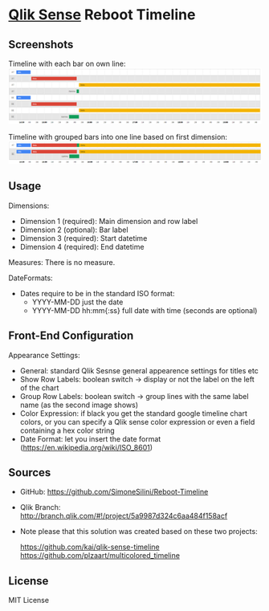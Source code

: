 # [Qlik Sense](https://www.qlik.com/us/products/qlik-sense) Reboot Timeline

##  Screenshots

Timeline with each bar on own line:
![](notgruped.PNG)

Timeline with grouped bars into one line based on first dimension:
![](gruped.PNG)


## Usage

Dimensions:

- Dimension 1 (required): Main dimension and row label
- Dimension 2 (optional): Bar label
- Dimension 3 (required): Start datetime
- Dimension 4 (required): End datetime

Measures:
There is no measure.

DateFormats:

- Dates require to be in the standard ISO format:
    - YYYY-MM-DD just the date
    - YYYY-MM-DD hh:mm{:ss} full date with time (seconds are optional)


## Front-End Configuration
Appearance Settings:

- General: standard Qlik Sesnse general appearence settings for titles etc
- Show Row Labels: boolean switch -> display or not the label on the left of the chart
- Group Row Labels: boolean switch -> group lines with the same label name (as the second image shows)
- Color Expression: if black you get the standard google timeline chart colors, or you can specify a Qlik sense color expression or even a field containing a hex color string
- Date Format: let you insert the date format (https://en.wikipedia.org/wiki/ISO_8601)


##  Sources

- GitHub: https://github.com/SimoneSilini/Reboot-Timeline
- Qlik Branch: http://branch.qlik.com/#!/project/5a9987d324c6aa484f158acf
- Note please that this solution was created based on these two projects: 
    
    https://github.com/kai/qlik-sense-timeline
    https://github.com/plzaart/multicolored_timeline


##  License

MIT License
